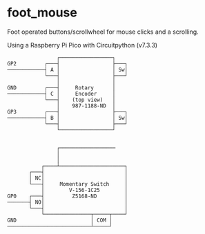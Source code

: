 # foot_mouse

Foot operated buttons/scrollwheel for mouse clicks and a scrolling.

Using a Raspberry Pi Pico with Circuitpython (v7.3.3)


                    ┌─────────────────┐
    GP2         ┌───┤                 ├───┐
    ────────────┤ A │                 │ Sw│
                └───┤                 ├───┘
                    │                 │
    GND         ┌───┤     Rotary      │
    ────────────┤ C │     Encoder     │
                └───┤    (top view)   │
                    │    987-1188-ND  │
    GP3         ┌───┤                 ├───┐
    ────────────┤ B │                 │ Sw│
                └───┤                 ├───┘
                    └─────────────────┘


                    ┌──────────────────
                    │
                    │
               ┌────┴─────────────────────┐
           ┌───┤                          │
           │ NC│                          │
           └───┤     Momentary Switch     │
               │        V-156-1C25        │
    GP0    ┌───┤         Z5168-ND         │
    ───────┤ NO│                          │
           └───┤                          │
               └───────────────┬─────┬────┘
    GND                        │ COM │
    ───────────────────────────┴─────┘
